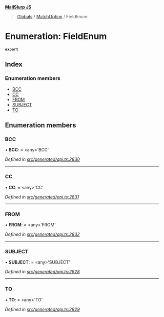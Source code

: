 **[MailSlurp JS](../README.md)**

> [Globals](../README.md) / [MatchOption](../modules/matchoption.md) / FieldEnum

# Enumeration: FieldEnum

**`export`** 

## Index

### Enumeration members

* [BCC](matchoption.fieldenum.md#bcc)
* [CC](matchoption.fieldenum.md#cc)
* [FROM](matchoption.fieldenum.md#from)
* [SUBJECT](matchoption.fieldenum.md#subject)
* [TO](matchoption.fieldenum.md#to)

## Enumeration members

### BCC

•  **BCC**:  = \<any>'BCC'

*Defined in [src/generated/api.ts:2830](https://github.com/mailslurp/mailslurp-client/blob/730b817/src/generated/api.ts#L2830)*

___

### CC

•  **CC**:  = \<any>'CC'

*Defined in [src/generated/api.ts:2831](https://github.com/mailslurp/mailslurp-client/blob/730b817/src/generated/api.ts#L2831)*

___

### FROM

•  **FROM**:  = \<any>'FROM'

*Defined in [src/generated/api.ts:2832](https://github.com/mailslurp/mailslurp-client/blob/730b817/src/generated/api.ts#L2832)*

___

### SUBJECT

•  **SUBJECT**:  = \<any>'SUBJECT'

*Defined in [src/generated/api.ts:2828](https://github.com/mailslurp/mailslurp-client/blob/730b817/src/generated/api.ts#L2828)*

___

### TO

•  **TO**:  = \<any>'TO'

*Defined in [src/generated/api.ts:2829](https://github.com/mailslurp/mailslurp-client/blob/730b817/src/generated/api.ts#L2829)*
